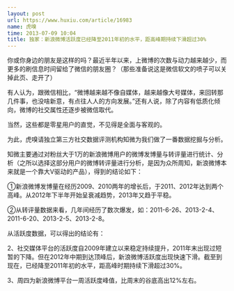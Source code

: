 ```yaml
---
layout: post
url: https://www.huxiu.com/article/16983
name: 虎嗅
time: 2013-07-09 10:04
title: 独家：新浪微博活跃度已经降至2011年初的水平，距高峰期持续下滑超过30%
---
```

你或你身边的朋友是这样的吗？最近半年以来，上微博的次数与动力越来越少，而更多的刷信息时间留给了微信的朋友圈？（那些准备说这是微信软文的喷子可以关掉此页、走开了）

有人认为，跟微信相比，“微博越来越不像自媒体，越来越像大号媒体，来回转那几件事，也没啥新意，有点往人人的方向发展。”还有人说，除了内容有低质化倾向，微博的社交属性还逐步被微信取代。

当然，这些都是零星用户的直觉，不见得是全面与客观的。

为此，虎嗅请独立第三方社交数据评测机构知微为我们做了一番数据挖掘与分析。

知微主要通过对粉丝大于1万的新浪微博用户的微博发博量与转评量进行统计、分析（之所以选择这部分用户的微博转评量进行分析，是因为众所周知，新浪微博本来就是一个靠大V驱动的产品），得到的结论如下：

①新浪微博发博量在经历2009、2010两年的增长后，于2011、2012年达到两个高峰。从2012年下半年开始呈衰减趋势，2013年又趋于平稳。

②从转评量数据来看，几年间经历了数次爆发，如：2011-6-26、2013-2-4、2011-6-20、2013-2-5、2013-2-8。

从活跃度数据，可以得出的结论有：

2、社交媒体平台的活跃度自2009年建立以来稳定持续提升，2011年末出现过短暂的下降。但在2012年中期到达顶峰后，新浪微博活跃度出现快速下滑。截至到现在，已经降至2011年初的水平，距高峰时期持续下滑超过30%。

3、周四为新浪微博平台一周活跃度峰值，比周末的谷底高出12%左右。

